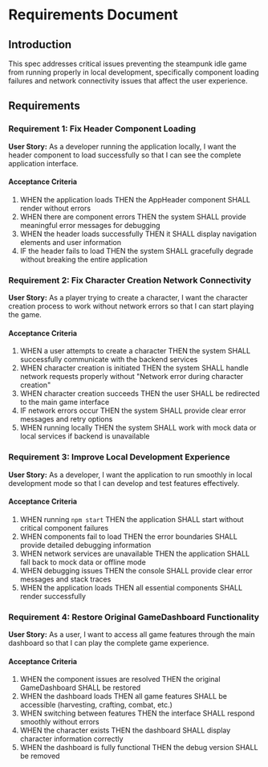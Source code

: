 # Requirements Document

## Introduction

This spec addresses critical issues preventing the steampunk idle game from running properly in local development, specifically component loading failures and network connectivity issues that affect the user experience.

## Requirements

### Requirement 1: Fix Header Component Loading

**User Story:** As a developer running the application locally, I want the header component to load successfully so that I can see the complete application interface.

#### Acceptance Criteria

1. WHEN the application loads THEN the AppHeader component SHALL render without errors
2. WHEN there are component errors THEN the system SHALL provide meaningful error messages for debugging
3. WHEN the header loads successfully THEN it SHALL display navigation elements and user information
4. IF the header fails to load THEN the system SHALL gracefully degrade without breaking the entire application

### Requirement 2: Fix Character Creation Network Connectivity

**User Story:** As a player trying to create a character, I want the character creation process to work without network errors so that I can start playing the game.

#### Acceptance Criteria

1. WHEN a user attempts to create a character THEN the system SHALL successfully communicate with the backend services
2. WHEN character creation is initiated THEN the system SHALL handle network requests properly without "Network error during character creation"
3. WHEN character creation succeeds THEN the user SHALL be redirected to the main game interface
4. IF network errors occur THEN the system SHALL provide clear error messages and retry options
5. WHEN running locally THEN the system SHALL work with mock data or local services if backend is unavailable

### Requirement 3: Improve Local Development Experience

**User Story:** As a developer, I want the application to run smoothly in local development mode so that I can develop and test features effectively.

#### Acceptance Criteria

1. WHEN running `npm start` THEN the application SHALL start without critical component failures
2. WHEN components fail to load THEN the error boundaries SHALL provide detailed debugging information
3. WHEN network services are unavailable THEN the application SHALL fall back to mock data or offline mode
4. WHEN debugging issues THEN the console SHALL provide clear error messages and stack traces
5. WHEN the application loads THEN all essential components SHALL render successfully

### Requirement 4: Restore Original GameDashboard Functionality

**User Story:** As a user, I want to access all game features through the main dashboard so that I can play the complete game experience.

#### Acceptance Criteria

1. WHEN the component issues are resolved THEN the original GameDashboard SHALL be restored
2. WHEN the dashboard loads THEN all game features SHALL be accessible (harvesting, crafting, combat, etc.)
3. WHEN switching between features THEN the interface SHALL respond smoothly without errors
4. WHEN the character exists THEN the dashboard SHALL display character information correctly
5. WHEN the dashboard is fully functional THEN the debug version SHALL be removed